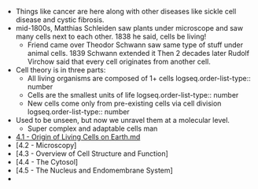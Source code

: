 - Things like cancer are here along with other diseases like sickle cell disease and cystic fibrosis.
- mid-1800s, Matthias Schleiden saw plants under microscope and saw many cells next to each other. 1838 he said, cells be living!
	- Friend came over Theodor Schwann saw same type of stuff under animal cells. 1839 Schwann extended it
	  Then 2 decades later Rudolf Virchow said that every cell originates from another cell.
- Cell theory is in three parts:
	- All living organisms are composed of 1+ cells
	  logseq.order-list-type:: number
	- Cells are the smallest units of life
	  logseq.order-list-type:: number
	- New cells come only from pre-existing cells via cell division
	  logseq.order-list-type:: number
- Used to be unseen, but now we unravel them at a molecular level.
	- Super complex and adaptable cells man
- [4.1 - Origin of Living Cells on Earth.md](https://github.com/MCBasterSheet/MCBasterSheet/blob/main/MCB150/pages/4.1%20-%20Origin%20of%20Living%20Cells%20on%20Earth.md)
- [4.2 - Microscopy]
- [4.3 - Overview of Cell Structure and Function]
- [4.4 - The Cytosol]
- [4.5 - The Nucleus and Endomembrane System]
-
